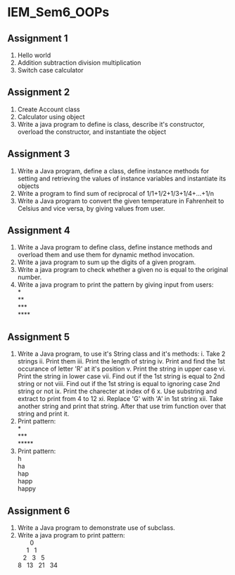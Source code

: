 # IEM_Sem6_OOPs

## Assignment 1
1. Hello world
2. ‎Addition subtraction division multiplication
3. ‎Switch case calculator

## Assignment 2
1. Create Account class
2. Calculator using object
3. Write a java program to define is class, describe it's constructor, overload the constructor, and instantiate the object

## Assignment 3
1. Write a Java program, define a class, define instance methods for setting and retrieving the values of instance variables and instantiate its objects
2. Write a program to find sum of reciprocal of 1/1+1/2+1/3+1/4+…+1/n
3. Write a Java program to convert the given temperature in Fahrenheit to Celsius and vice versa, by giving values from user.

## Assignment 4
1. Write a Java program to define class, define instance methods and overload them and use them for dynamic method invocation.
2. Write a java program to sum up the digits of a given program.
3. Write a java program to check whether a given no is equal to the original number.
4. Write a java program to print the pattern by giving input from users:<br>
&#42;<br>
&#42;&#42;<br>
&#42;&#42;&#42;<br>
&#42;&#42;&#42;&#42;<br>

## Assignment 5
1. Write a Java program, to use it's String class and it's methods:
i. Take 2 strings
ii. Print them
iii. Print the length of string
iv. Print and find the 1st occurance of letter 'R' at it's position
v. Print the string in upper case
vi. Print the string in lower case
vii. Find out if the 1st string is equal to 2nd string or not
viii. Find out if the 1st string is equal to ignoring case 2nd string or not
ix. Print the charecter at index of 6
x. Use substring and extract to print from 4 to 12
xi. Replace 'G' with 'A' in 1st string
xii. Take another string and print that string. After that use trim function over that string and print it.
2. Print pattern:<br>
&#42;<br>
&#42;&#42;&#42;<br>
&#42;&#42;&#42;&#42;&#42;<br>
3. Print pattern:<br>
h<br>
ha<br>
hap<br>
happ<br>
happy<br>

## Assignment 6
1. Write a Java program to demonstrate use of subclass.
2. Write a java program to print pattern:<br>
&nbsp;&nbsp;&nbsp;&nbsp;&nbsp;&nbsp;&nbsp;0<br>
&nbsp;&nbsp;&nbsp;&nbsp;&nbsp;1&nbsp;&nbsp;&nbsp;1<br>
&nbsp;&nbsp;&nbsp;2&nbsp;&nbsp;&nbsp;3&nbsp;&nbsp;&nbsp;5<br>
8&nbsp;&nbsp;&nbsp;13&nbsp;&nbsp;&nbsp;21&nbsp;&nbsp;&nbsp;34<br>
